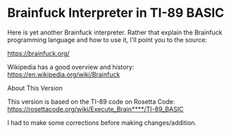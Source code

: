 # Brainfuck Interpreter in TI-89 BASIC

Here is yet another Brainfuck interpreter. Rather that explain the Brainfuck programming language and how to use it, I'll point you to the source:  

https://brainfuck.org/  

Wikipedia has a good overview and history:  
https://en.wikipedia.org/wiki/Brainfuck  


About This Version  

This version is based on the TI-89 code on Rosetta Code:  
https://rosettacode.org/wiki/Execute_Brain****/TI-89_BASIC  

I had to make some corrections before making changes/addition.
